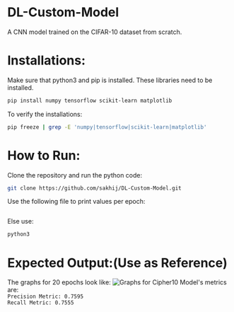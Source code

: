 # DL-Custom-Model
A CNN model trained on the CIFAR-10 dataset from scratch.

# Installations:
Make sure that python3 and pip is installed. These libraries need to be installed.
```bash
pip install numpy tensorflow scikit-learn matplotlib
```
To verify the installations:
```bash
pip freeze | grep -E 'numpy|tensorflow|scikit-learn|matplotlib'
```

# How to Run:
Clone the repository and run the python code:
```bash
git clone https://github.com/sakhij/DL-Custom-Model.git
```
Use the following file to print values per epoch:
```bash
```
Else use:
```bash
python3 
```

# Expected Output:(Use as Reference)
The graphs for 20 epochs look like:
![Graphs for Cipher10](https://github.com/user-attachments/assets/c0eccc5b-dc37-4c2d-9ac2-f0a20e7184f6)
Model's metrics are:<br>
`Precision Metric: 0.7595`<br>
`Recall Metric: 0.7555`
